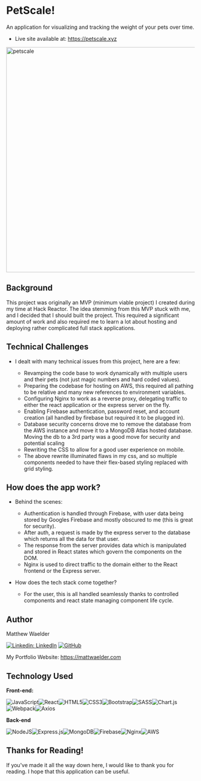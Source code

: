 # PetScale!
An application for visualizing and tracking the weight of your pets over time.

* Live site available at: https://petscale.xyz

<img width="600" alt="petscale" src="https://github.com/mattwaelder/petscale/assets/74801942/859eae17-3396-4937-8818-d5905a490d37">

## Background

This project was originally an MVP (minimum viable project) I created during my time at Hack Reactor. The idea stemming from this MVP stuck with me, and I decided that I should built the project. This required a significant amount of work and also required me to learn a lot about hosting and deploying rather complicated full stack applications.

## Technical Challenges

  * I dealt with many technical issues from this project, here are a few:
    
    - Revamping the code base to work dynamically with multiple users and their pets (not just magic numbers and hard coded values).
    - Preparing the codebase for hosting on AWS, this required all pathing to be relative and many new references to environment variables.
    - Configuring Nginx to work as a reverse proxy, delegating traffic to either the react application or the express server on the fly.
    - Enabling Firebase authentication, password reset, and account creation (all handled by firebase but required it to be plugged in).
    - Database security concerns drove me to remove the database from the AWS instance and move it to a MongoDB Atlas hosted database. Moving the db to a 3rd party was a good move for security and potential scaling
    - Rewriting the CSS to allow for a good user experience on mobile.
    - The above rewrite illuminated flaws in my css, and so multiple components needed to have their flex-based styling replaced with grid styling.

## How does the app work?

  * Behind the scenes:
    
    - Authentication is handled through Firebase, with user data being stored by Googles Firebase and mostly obscured to me (this is great for security).
    - After auth, a request is made by the express server to the database which returns all the data for that user.
    - The response from the server provides data which is manipulated and stored in React states which govern the components on the DOM.
    - Nginx is used to direct traffic to the domain either to the React frontend or the Express server.
      
  * How does the tech stack come together?
    
    - For the user, this is all handled seamlessly thanks to controlled components and react state managing component life cycle. 

## Author

Matthew Waelder

[![Linkedin: LinkedIn](https://img.shields.io/badge/linkedin-%230077B5.svg?style=for-the-badge&logo=linkedin&logoColor=white&link=https://www.linkedin.com/in/mattwaelder/)](https://www.linkedin.com/in/mattwaelder/)
[![GitHub](https://img.shields.io/badge/github-%23121011.svg?style=for-the-badge&logo=github&logoColor=white&link=https://github.com/mattwaelder)](https://github.com/mattwaelder)

My Portfolio Website: https://mattwaelder.com

## Technology Used

**Front-end:** &emsp;&nbsp;&nbsp;

![JavaScript](https://img.shields.io/badge/javascript-%23323330.svg?style=for-the-badge&logo=javascript&logoColor=%23F7DF1E)![React](https://img.shields.io/badge/react-%2320232a.svg?style=for-the-badge&logo=react&logoColor=%2361DAFB)![HTML5](https://img.shields.io/badge/html5-%23E34F26.svg?style=for-the-badge&logo=html5&logoColor=white)![CSS3](https://img.shields.io/badge/css3-%231572B6.svg?style=for-the-badge&logo=css3&logoColor=white)![Bootstrap](https://img.shields.io/badge/bootstrap-%238511FA.svg?style=for-the-badge&logo=bootstrap&logoColor=white)![SASS](https://img.shields.io/badge/SASS-hotpink.svg?style=for-the-badge&logo=SASS&logoColor=white)![Chart.js](https://img.shields.io/badge/chart.js-F5788D.svg?style=for-the-badge&logo=chart.js&logoColor=white)![Webpack](https://img.shields.io/badge/webpack-%238DD6F9.svg?style=for-the-badge&logo=webpack&logoColor=black)![Axios](https://img.shields.io/badge/axios-5a29e4.svg?style=for-the-badge&logo=axios&logoColor=white)


**Back-end** &emsp;&nbsp; &nbsp;

![NodeJS](https://img.shields.io/badge/node.js-6DA55F?style=for-the-badge&logo=node.js&logoColor=white)![Express.js](https://img.shields.io/badge/express.js-%23404d59.svg?style=for-the-badge&logo=express&logoColor=%2361DAFB)![MongoDB](https://img.shields.io/badge/MongoDB-%234ea94b.svg?style=for-the-badge&logo=mongodb&logoColor=white)![Firebase](https://img.shields.io/badge/firebase-ffca28?style=for-the-badge&logo=firebase&logoColor=black)![Nginx](https://img.shields.io/badge/nginx-%23009639.svg?style=for-the-badge&logo=nginx&logoColor=white)![AWS](https://img.shields.io/badge/AWS-%23FF9900.svg?style=for-the-badge&logo=amazon-aws&logoColor=white)


## Thanks for Reading!
If you've made it all the way down here, I would like to thank you for reading. I hope that this application can be useful.

